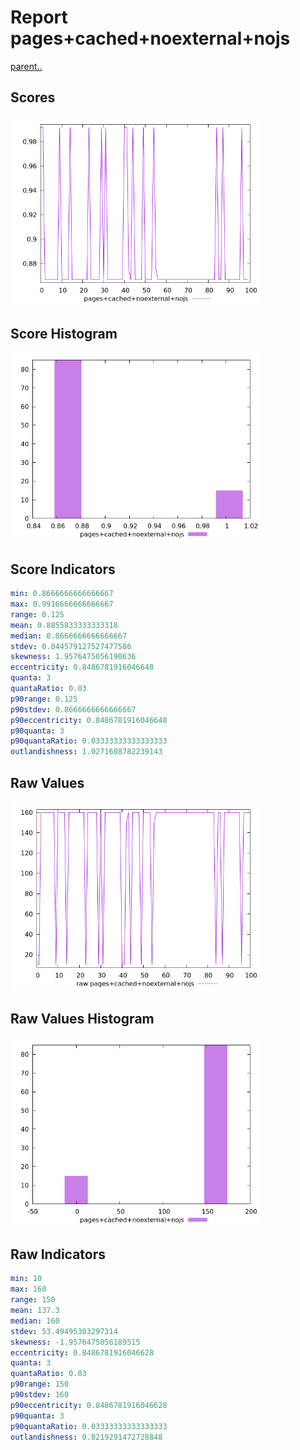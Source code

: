 # Report pages+cached+noexternal+nojs

[parent..](./..)  


## Scores

![score](./score.png)  

## Score Histogram

![hist](./hist.png)  

## Score Indicators

```yaml
min: 0.8666666666666667
max: 0.9916666666666667
range: 0.125
mean: 0.8855833333333318
median: 0.8666666666666667
stdev: 0.044579127527477586
skewness: 1.9576475056190636
eccentricity: 0.8486781916046648
quanta: 3
quantaRatio: 0.03
p90range: 0.125
p90stdev: 0.8666666666666667
p90eccentricity: 0.8486781916046648
p90quanta: 3
p90quantaRatio: 0.03333333333333333
outlandishness: 1.0271608782239143

```

## Raw Values

![raw](./raw.png)  

## Raw Values Histogram

![raw hist](./raw_hist.png)  

## Raw Indicators

```yaml
min: 10
max: 160
range: 150
mean: 137.3
median: 160
stdev: 53.49495303297314
skewness: -1.9576475056189515
eccentricity: 0.8486781916046628
quanta: 3
quantaRatio: 0.03
p90range: 150
p90stdev: 160
p90eccentricity: 0.8486781916046628
p90quanta: 3
p90quantaRatio: 0.03333333333333333
outlandishness: 0.8219291472728848

```

<style>
  img {
    max-width: 80%;
  }
</style>
      
